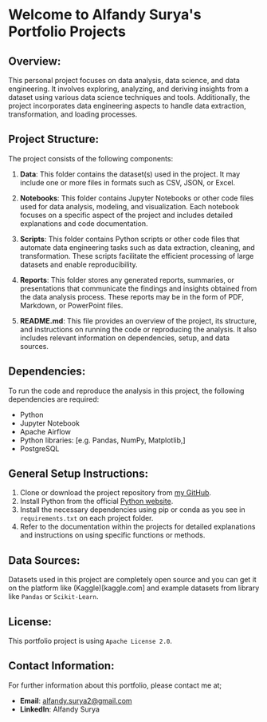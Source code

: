 # Welcome to Alfandy Surya's Portfolio Projects

## Overview:
This personal project focuses on data analysis, data science, and data engineering. It involves exploring, analyzing, and deriving insights from a dataset using various data science techniques and tools. Additionally, the project incorporates data engineering aspects to handle data extraction, transformation, and loading processes.

## Project Structure:
The project consists of the following components:

1. **Data**: This folder contains the dataset(s) used in the project. It may include one or more files in formats such as CSV, JSON, or Excel.

2. **Notebooks**: This folder contains Jupyter Notebooks or other code files used for data analysis, modeling, and visualization. Each notebook focuses on a specific aspect of the project and includes detailed explanations and code documentation.

3. **Scripts**: This folder contains Python scripts or other code files that automate data engineering tasks such as data extraction, cleaning, and transformation. These scripts facilitate the efficient processing of large datasets and enable reproducibility.

4. **Reports**: This folder stores any generated reports, summaries, or presentations that communicate the findings and insights obtained from the data analysis process. These reports may be in the form of PDF, Markdown, or PowerPoint files.

5. **README.md**: This file provides an overview of the project, its structure, and instructions on running the code or reproducing the analysis. It also includes relevant information on dependencies, setup, and data sources.

## Dependencies:
To run the code and reproduce the analysis in this project, the following dependencies are required:

- Python
- Jupyter Notebook
- Apache Airflow
- Python libraries: [e.g. Pandas, NumPy, Matplotlib,]
- PostgreSQL

## General Setup Instructions:
1. Clone or download the project repository from [my GitHub](https://github.com/alfandysurya2/portfolio.git).
2. Install Python from the official [Python website](https://www.python.org/downloads/).
3. Install the necessary dependencies using pip or conda as you see in `requirements.txt` on each project folder.
4. Refer to the documentation within the projects for detailed explanations and instructions on using specific functions or methods.

## Data Sources:
Datasets used in this project are completely open source and you can get it on the platform like (Kaggle)[kaggle.com] and example datasets from library like `Pandas` or `Scikit-Learn`.

## License:
This portfolio project is using `Apache License 2.0`.

## Contact Information:
For further information about this portfolio, please contact me at;
* **Email**: alfandy.surya2@gmail.com
* **LinkedIn**: Alfandy Surya